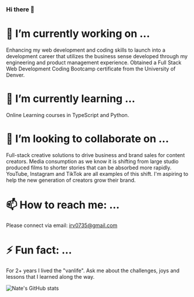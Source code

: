 ### Hi there 👋

# 🔭 I’m currently working on ...
Enhancing my web development and coding skills to launch into a development career that utilizes the business sense developed through my engineering and product management experience. Obtained a Full Stack Web Development Coding Bootcamp certificate from the University of Denver.

# 🌱 I’m currently learning ...
Online Learning courses in TypeScript and Python.

# 👯 I’m looking to collaborate on ...
Full-stack creative solutions to drive business and brand sales for content creators. Media consumption as we know it is shifting from large studio produced films to shorter stories that can be absorbed more rapidly. YouTube, Instagram and TikTok are all examples of this shift. I'm aspiring to help the new generation of creators grow their brand. 

# 📫 How to reach me: ...
Please connect via email: [irv0735@gmail.com](mailto:irv0735@gmail.com)

# ⚡ Fun fact: ...
For 2+ years I lived the "vanlife". Ask me about the challenges, joys and lessons that I learned along the way. 

![Nate's GitHub stats](https://github-readme-stats.vercel.app/api?username=irv0735&show_icons=true&theme=merko)  


<!--
**irv0735/irv0735** is a ✨ _special_ ✨ repository because its `README.md` (this file) appears on your GitHub profile.
-->
